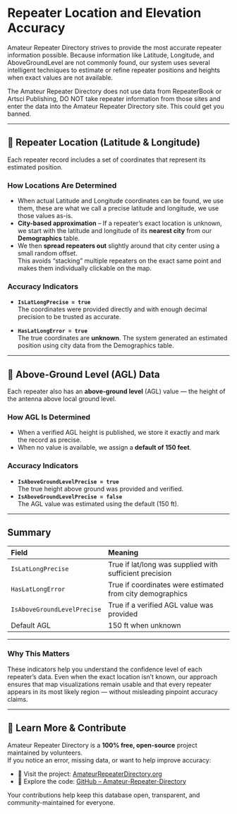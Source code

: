# Repeater Location and Elevation Accuracy

Amateur Repeater Directory strives to provide the most accurate repeater information possible. Because information like Latitude, Longitude, and AboveGroundLevel are not commonly found, our system uses several intelligent techniques to estimate or refine repeater positions and heights when exact values are not available. 

The Amateur Repeater Directory does not use data from RepeaterBook or Artsci Publishing, DO NOT take repeater information from those sites and enter the data into the Amateur Repeater Directory site. This could get you banned.

---

## 📍 Repeater Location (Latitude & Longitude)

Each repeater record includes a set of coordinates that represent its estimated position.

### How Locations Are Determined
-  When actual Latitude and Longitude coordinates can be found, we use them, these are what we call a precise latitude and longitude, we use those values as-is.  
- **City-based approximation** – If a repeater’s exact location is unknown, we start with the latitude and longitude of its **nearest city** from our **Demographics** table.  
- We then **spread repeaters out** slightly around that city center using a small random offset.  
  This avoids “stacking” multiple repeaters on the exact same point and makes them individually clickable on the map.

### Accuracy Indicators
- **`IsLatLongPrecise = true`**  
  The coordinates were provided directly and with enough decimal precision to be trusted as accurate. 
  
- **`HasLatLongError = true`**  
  The true coordinates are **unknown**. The system generated an estimated position using city data from the Demographics table.

---

## 🗻 Above-Ground Level (AGL) Data

Each repeater also has an **above-ground level** (AGL) value — the height of the antenna above local ground level.

### How AGL Is Determined
- When a verified AGL height is published, we store it exactly and mark the record as precise.
- When no value is available, we assign a **default of 150 feet**.

### Accuracy Indicators
- **`IsAboveGroundLevelPrecise = true`**  
  The true height above ground was provided and verified.
- **`IsAboveGroundLevelPrecise = false`**  
  The AGL value was estimated using the default (150 ft).

---

## Summary

| Field | Meaning |
|:------|:---------|
| `IsLatLongPrecise` | True if lat/long was supplied with sufficient precision |
| `HasLatLongError` | True if coordinates were estimated from city demographics |
| `IsAboveGroundLevelPrecise` | True if a verified AGL value was provided |
| Default AGL | 150 ft when unknown |

---

### Why This Matters
These indicators help you understand the confidence level of each repeater’s data. Even when the exact location isn’t known, our approach ensures that map visualizations remain usable and that every repeater appears in its most likely region — without misleading pinpoint accuracy claims.

---

## 🔧 Learn More & Contribute

Amateur Repeater Directory is a **100% free, open-source** project maintained by volunteers.  
If you notice an error, missing data, or want to help improve accuracy:

- 📖 Visit the project: [AmateurRepeaterDirectory.org](https://amateurrepeaterdirectory.org)  
- 💾 Explore the code: [GitHub – Amateur-Repeater-Directory](https://github.com/Amateur-Repeater-Directory)  

Your contributions help keep this database open, transparent, and community-maintained for everyone.
